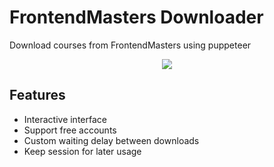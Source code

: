 # FrontendMasters Downloader

Download courses from FrontendMasters using puppeteer

<p align="center">
    <img src="https://raw.githubusercontent.com/me-majidi/fe-downloader/master/demo-min.gif"/>
</p>

## Features

* Interactive interface
* Support free accounts
* Custom waiting delay between downloads
* Keep session for later usage
